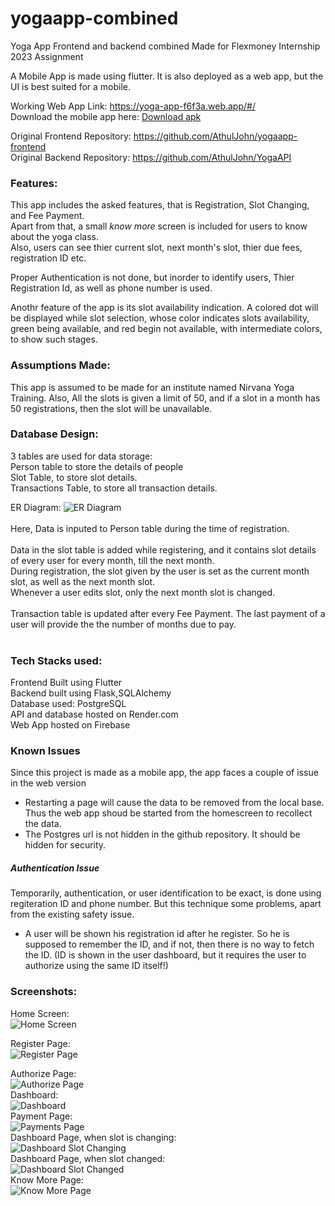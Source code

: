 # yogaapp-combined

Yoga App Frontend and backend combined
Made for Flexmoney Internship 2023 Assignment

A Mobile App is made using flutter. It is also deployed as a web app, but the UI is best suited for a mobile.

Working Web App Link: https://yoga-app-f6f3a.web.app/#/<br>
Download the mobile app here: [Download apk](app.apk)

Original Frontend Repository: https://github.com/AthulJohn/yogaapp-frontend<br>
Original Backend Repository: https://github.com/AthulJohn/YogaAPI

<h3>Features:</h3>
This app includes the asked features, that is Registration, Slot Changing, and Fee Payment.<br>
Apart from that, a small <i>know more</i> screen is included for users to know about the yoga class.<br>
Also, users can see thier current slot, next month's slot, thier due fees, registration ID etc.

Proper Authentication is not done, but inorder to identify users, Thier Registration Id, as well as phone number is used.

Anothr feature of the app is its slot availability indication. A colored dot will be displayed while slot selection, whose color indicates slots availability, green being available, and red begin not available, with intermediate colors, to show such stages.

<h3>Assumptions Made:</h3>
This app is assumed to be made for an institute named Nirvana Yoga Training.
Also, All the slots is given a limit of 50, and if a slot in a month has 50 registrations, then the slot will be unavailable.

<h3>Database Design:</h3>
3 tables are used for data storage:<br>
Person table to store the details of people<br>
Slot Table, to store slot details.<br>
Transactions Table, to store all transaction details.

ER Diagram:
![ER Diagram](ER-Diagram.png)
<br><br>
Here, Data is inputed to Person table during the time of registration.<br><br>
Data in the slot table is added while registering, and it contains slot details of every user for every month, till the next month.<br>
During registration, the slot given by the user is set as the current month slot, as well as the next month slot.<br>
Whenever a user edits slot, only the next month slot is changed.<br><br>
Transaction table is updated after every Fee Payment. The last payment of a user will provide the the number of months due to pay.<br><br>

<h3>Tech Stacks used:</h3>
Frontend Built using Flutter<br>
Backend built using Flask,SQLAlchemy<br>
Database used: PostgreSQL<br>
API and database hosted on Render.com<br>
Web App hosted on Firebase

<h3>Known Issues</h3>
Since this project is made as a mobile app, the app faces a couple of issue in the web version
  <ul>
    <li>Restarting a page will cause the data to be removed from the local base. Thus the web app shoud be started from the homescreen to recollect the data.</li>
    <li>The Postgres url is not hidden in the github repository. It should be hidden for security.</li>
  </ul>
  <h5>Authentication Issue</h5>
  Temporarily, authentication, or user identification to be exact, is done using regiteration ID and phone number. But this technique some problems, apart from the existing safety issue.
  <ul>
    <li>A user will be shown his registration id after he register. So he is supposed to remember the ID, and if not, then there is no way to fetch the ID. (ID is shown in the user dashboard, but it requires the user to authorize using the same ID itself!)</li>
  </ul>


<h3>Screenshots:</h3>
  
Home Screen:<br>
![Home Screen](homepage.jpg)<br>

Register Page:<br>
![Register Page](register-form.jpg)<br>

Authorize Page:<br>
![Authorize Page](authorize.jpg)<br>
Dashboard:<br>
![Dashboard](dashboard.jpg)<br>
Payment Page:<br>
![Payments Page](payment.jpg)<br>
Dashboard Page, when slot is changing:<br>
![Dashboard Slot Changing](dashboard-selectslot.jpg)<br>
Dashboard Page, when slot changed:<br>
![Dashboard Slot Changed](dashboard-slotchange.jpg)<br>
Know More Page:<br>
![Know More Page](knowmore.jpg)<br>




